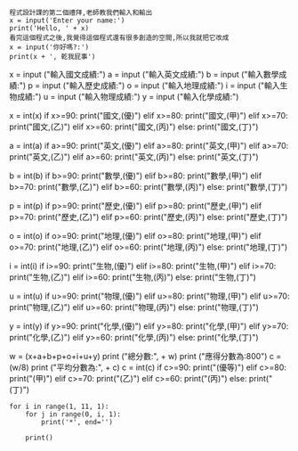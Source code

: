 ```````
程式設計課的第二個禮拜,老師教我們輸入和輸出
x = input('Enter your name:')
print('Hello, ' + x)
看完這個程式之後,我覺得這個程式還有很多創造的空間,所以我就把它改成
x = input('你好嗎?:')
print(x + ', 乾我屁事')
`````````

x = input ("輸入國文成績:")
a = input ("輸入英文成績:")
b = input ("輸入數學成績:")
p = input ("輸入歷史成績:")
o = input ("輸入地理成績:")
i = input ("輸入生物成績:")
u = input ("輸入物理成績:")
y = input ("輸入化學成績:")

x = int(x)
if x>=90:
  print("國文,(優)")
elif x>=80:
  print("國文,(甲)")
elif x>=70:
  print("國文,(乙)")
elif x>=60:
  print("國文,(丙)")
else:
  print("國文,(丁)")

a = int(a)
if a>=90:
  print("英文,(優)")
elif a>=80:
  print("英文,(甲)")
elif a>=70:
  print("英文,(乙)")
elif a>=60:
  print("英文,(丙)")
else:
  print("英文,(丁)")

b = int(b)
if b>=90:
  print("數學,(優)")
elif b>=80:
  print("數學,(甲)")
elif b>=70:
  print("數學,(乙)")
elif b>=60:
  print("數學,(丙)")
else:
  print("數學,(丁)")

p = int(p)
if p>=90:
  print("歷史,(優)")
elif p>=80:
  print("歷史,(甲)")
elif p>=70:
  print("歷史,(乙)")
elif p>=60:
  print("歷史,(丙)")
else:
  print("歷史,(丁)")

o = int(o)
if o>=90:
  print("地理,(優)")
elif o>=80:
  print("地理,(甲)")
elif o>=70:
  print("地理,(乙)")
elif o>=60:
  print("地理,(丙)")
else:
  print("地理,(丁)")

i = int(i)
if i>=90:
  print("生物,(優)")
elif i>=80:
  print("生物,(甲)")
elif i>=70:
  print("生物,(乙)")
elif i>=60:
  print("生物,(丙)")
else:
  print("生物,(丁)")

u = int(u)
if u>=90:
  print("物理,(優)")
elif u>=80:
  print("物理,(甲)")
elif u>=70:
  print("物理,(乙)")
elif u>=60:
  print("物理,(丙)")
else:
  print("物理,(丁)")

y = int(y)
if y>=90:
  print("化學,(優)")
elif y>=80:
  print("化學,(甲)")
elif y>=70:
  print("化學,(乙)")
elif y>=60:
  print("化學,(丙)")
else:
  print("化學,(丁)")

w = (x+a+b+p+o+i+u+y)
print ("總分數:", + w)
print ("應得分數為:800")
c = (w/8)
print ("平均分數為:", + c)
c = int(c)
if c>=90:
  print("(優等)")
elif c>=80:
  print("(甲)")
elif c>=70:
  print("(乙)")
elif c>=60:
  print("(丙)")
else:
  print("(丁)")





```````````````````````
for i in range(1, 11, 1):
    for j in range(0, i, 1):
        print('*', end='')
    
    print()
```````````````````````````
